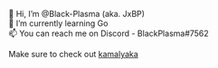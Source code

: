 👋 Hi, I’m @Black-Plasma (aka. JxBP)<br>
🌱 I’m currently learning Go<br>
📫 You can reach me on Discord - BlackPlasma#7562<br>

Make sure to check out <a href="https://github.com/kamalyaka">kamalyaka</a>
<!-- - 💞️ I’m looking to collaborate on a private project --->
<!---
Black-Plasma/Black-Plasma is a ✨ special ✨ repository because its `README.md` (this file) appears on your GitHub profile.
You can click the Preview link to take a look at your changes.
--->
